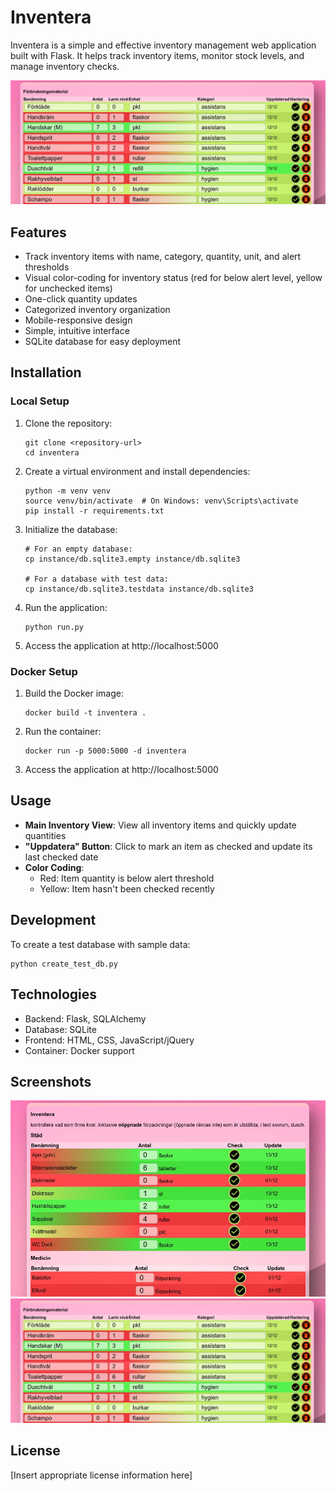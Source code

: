 # Inventera

Inventera is a simple and effective inventory management web application built with Flask. It helps track inventory items, monitor stock levels, and manage inventory checks.

![Inventory Screen](screenshots/inventory.jpg)

## Features

- Track inventory items with name, category, quantity, unit, and alert thresholds
- Visual color-coding for inventory status (red for below alert level, yellow for unchecked items)
- One-click quantity updates
- Categorized inventory organization
- Mobile-responsive design
- Simple, intuitive interface
- SQLite database for easy deployment

## Installation

### Local Setup

1. Clone the repository:
   ```
   git clone <repository-url>
   cd inventera
   ```

2. Create a virtual environment and install dependencies:
   ```
   python -m venv venv
   source venv/bin/activate  # On Windows: venv\Scripts\activate
   pip install -r requirements.txt
   ```

3. Initialize the database:
   ```
   # For an empty database:
   cp instance/db.sqlite3.empty instance/db.sqlite3
   
   # For a database with test data:
   cp instance/db.sqlite3.testdata instance/db.sqlite3
   ```

4. Run the application:
   ```
   python run.py
   ```

5. Access the application at http://localhost:5000

### Docker Setup

1. Build the Docker image:
   ```
   docker build -t inventera .
   ```

2. Run the container:
   ```
   docker run -p 5000:5000 -d inventera
   ```

3. Access the application at http://localhost:5000

## Usage

- **Main Inventory View**: View all inventory items and quickly update quantities
- **"Uppdatera" Button**: Click to mark an item as checked and update its last checked date
- **Color Coding**:
  - Red: Item quantity is below alert threshold
  - Yellow: Item hasn't been checked recently

## Development

To create a test database with sample data:
```
python create_test_db.py
```

## Technologies

- Backend: Flask, SQLAlchemy
- Database: SQLite
- Frontend: HTML, CSS, JavaScript/jQuery
- Container: Docker support

## Screenshots

![Home Screen](screenshots/index.jpg)
![Inventory Screen](screenshots/inventory.jpg)

## License

[Insert appropriate license information here]